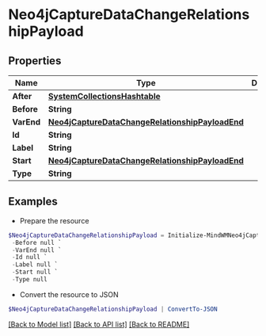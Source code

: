 # Neo4jCaptureDataChangeRelationshipPayload
## Properties

Name | Type | Description | Notes
------------ | ------------- | ------------- | -------------
**After** | [**SystemCollectionsHashtable**](.md) |  | 
**Before** | **String** |  | 
**VarEnd** | [**Neo4jCaptureDataChangeRelationshipPayloadEnd**](Neo4jCaptureDataChangeRelationshipPayloadEnd.md) |  | 
**Id** | **String** |  | 
**Label** | **String** |  | 
**Start** | [**Neo4jCaptureDataChangeRelationshipPayloadEnd**](Neo4jCaptureDataChangeRelationshipPayloadEnd.md) |  | 
**Type** | **String** |  | 

## Examples

- Prepare the resource
```powershell
$Neo4jCaptureDataChangeRelationshipPayload = Initialize-MindWMNeo4jCaptureDataChangeRelationshipPayload  -After null `
 -Before null `
 -VarEnd null `
 -Id null `
 -Label null `
 -Start null `
 -Type null
```

- Convert the resource to JSON
```powershell
$Neo4jCaptureDataChangeRelationshipPayload | ConvertTo-JSON
```

[[Back to Model list]](../README.md#documentation-for-models) [[Back to API list]](../README.md#documentation-for-api-endpoints) [[Back to README]](../README.md)

